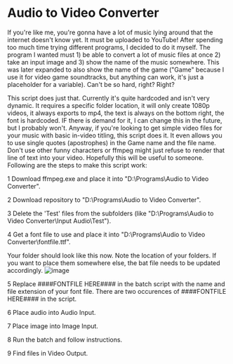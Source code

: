 # Audio to Video Converter
If you're like me, you're gonna have a lot of music lying around that the internet doesn't know yet. It must be uploaded to YouTube! After spending too much time trying different programs, I decided to do it myself. The program I wanted must 1) be able to convert a lot of music files at once 2) take an input image and 3) show the name of the music somewhere. This was later expanded to also show the name of the game ("Game" because I use it for video game soundtracks, but anything can work, it's just a placeholder for a variable). Can't be so hard, right? Right?

This script does just that. Currently it's quite hardcoded and isn't very dynamic. It requires a specific folder location, it will only create 1080p videos, it always exports to mp4, the text is always on the bottom right, the font is hardcoded. IF there is demand for it, I can change this in the future, but I probably won't. Anyway, if you're looking to get simple video files for your music with basic in-video titling, this script does it. It even allows you to use single quotes (apostrophes) in the Game name and the file name. Don't use other funny characters or ffmpeg might just refuse to render that line of text into your video. Hopefully this will be useful to someone. Following are the steps to make this script work:

1 Download ffmpeg.exe and place it into "D:\Programs\Audio to Video Converter".

2 Download repository to "D:\Programs\Audio to Video Converter".

3 Delete the 'Test' files from the subfolders (like "D:\Programs\Audio to Video Converter\Input Audio\Test").

4 Get a font file to use and place it into "D:\Programs\Audio to Video Converter\fontfile.ttf".


Your folder should look like this now. Note the location of your folders. If you want to place them somewhere else, the bat file needs to be updated accordingly.
![image](https://github.com/user-attachments/assets/abe335f5-098a-427b-96b4-7aa13d9ab914)

5 Replace ####FONTFILE HERE#### in the batch script with the name and file extension of your font file. There are two occurences of ####FONTFILE HERE#### in the script.

6 Place audio into Audio Input.

7 Place image into Image Input.

8 Run the batch and follow instructions.

9 Find files in Video Output.

